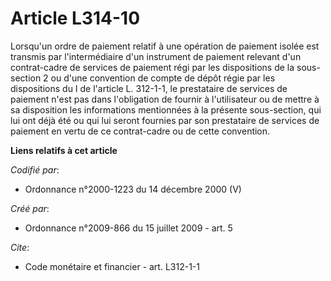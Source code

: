 # Article L314-10

Lorsqu'un ordre de paiement relatif à une opération de paiement isolée est transmis par l'intermédiaire d'un instrument de
paiement relevant d'un contrat-cadre de services de paiement régi par les dispositions de la sous-section 2 ou d'une
convention de compte de dépôt régie par les dispositions du I de l'article L. 312-1-1, le prestataire de services de paiement
n'est pas dans l'obligation de fournir à l'utilisateur ou de mettre à sa disposition les informations mentionnées à la
présente sous-section, qui lui ont déjà été ou qui lui seront fournies par son prestataire de services de paiement en vertu
de ce contrat-cadre ou de cette convention.

**Liens relatifs à cet article**

_Codifié par_:

  - Ordonnance n°2000-1223 du 14 décembre 2000 (V)

_Créé par_:

  - Ordonnance n°2009-866 du 15 juillet 2009 - art. 5

_Cite_:

  - Code monétaire et financier - art. L312-1-1
